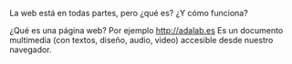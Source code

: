 La web está en todas partes, pero ¿qué es? ¿Y cómo funciona?

¿Qué es una página web? Por ejemplo http://adalab.es Es un documento multimedia (con textos, diseño, audio, video) accesible desde nuestro navegador.
